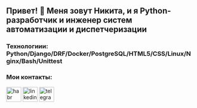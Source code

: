 ## Привет! 👋 Меня зовут Никита, и я Python-разработчик и инженер систем автоматизации и диспетчеризации

### Технологиии: Python/Django/DRF/Docker/PostgreSQL/HTML5/CSS/Linux/Nginx/Bash/Unittest

### Мои контакты:
[<img src='https://cdn.jsdelivr.net/npm/simple-icons@3.0.1/icons/habr.svg' alt='habr' height='40'>](https://career.habr.com/Nikita223613)
[<img src='https://cdn.jsdelivr.net/npm/simple-icons@3.0.1/icons/linkedin.svg' alt='linkedin' height='40'>](https://www.linkedin.com/in/NikitaChalykh/)
[<img src='https://cdn.jsdelivr.net/npm/simple-icons@3.0.1/icons/telegram.svg' alt='telegram' height='40'>](http://t-do.ru/NikitaChalykh)
